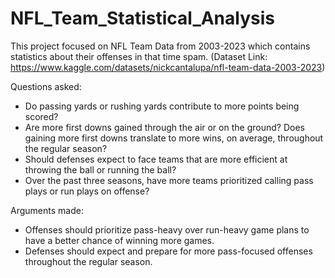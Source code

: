 # NFL_Team_Statistical_Analysis
This project focused on NFL Team Data from 2003-2023 which contains statistics about their offenses in that time spam.
(Dataset Link: https://www.kaggle.com/datasets/nickcantalupa/nfl-team-data-2003-2023)

Questions asked:
- Do passing yards or rushing yards contribute to more points being scored?
- Are more first downs gained through the air or on the ground? Does gaining more first downs translate to more wins, on average, throughout the regular season?
- Should defenses expect to face teams that are more efficient at throwing the ball or running the ball?
- Over the past three seasons, have more teams prioritized calling pass plays or run plays on offense?

Arguments made:
- Offenses should prioritize pass-heavy over run-heavy game plans to have a better chance of winning more games.
- Defenses should expect and prepare for more pass-focused offenses throughout the regular season.

